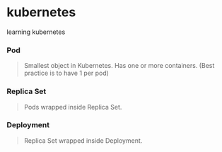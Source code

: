# kubernetes
learning kubernetes

### Pod
> Smallest object in Kubernetes. Has one or more containers. (Best practice is to have 1 per pod)

### Replica Set
> Pods wrapped inside Replica Set.

### Deployment
> Replica Set wrapped inside Deployment.